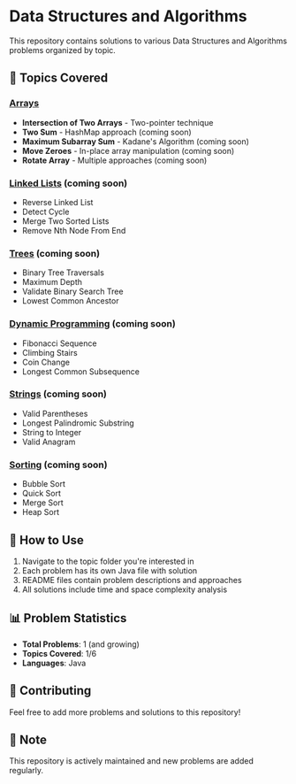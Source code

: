 # Data Structures and Algorithms

This repository contains solutions to various Data Structures and Algorithms problems organized by topic.

## 📁 Topics Covered

### [Arrays](./Arrays/)
- **Intersection of Two Arrays** - Two-pointer technique
- **Two Sum** - HashMap approach (coming soon)
- **Maximum Subarray Sum** - Kadane's Algorithm (coming soon)
- **Move Zeroes** - In-place array manipulation (coming soon)
- **Rotate Array** - Multiple approaches (coming soon)

### [Linked Lists](./LinkedLists/) (coming soon)
- Reverse Linked List
- Detect Cycle
- Merge Two Sorted Lists
- Remove Nth Node From End

### [Trees](./Trees/) (coming soon)
- Binary Tree Traversals
- Maximum Depth
- Validate Binary Search Tree
- Lowest Common Ancestor

### [Dynamic Programming](./DynamicProgramming/) (coming soon)
- Fibonacci Sequence
- Climbing Stairs
- Coin Change
- Longest Common Subsequence

### [Strings](./Strings/) (coming soon)
- Valid Parentheses
- Longest Palindromic Substring
- String to Integer
- Valid Anagram

### [Sorting](./Sorting/) (coming soon)
- Bubble Sort
- Quick Sort
- Merge Sort
- Heap Sort

## 🚀 How to Use

1. Navigate to the topic folder you're interested in
2. Each problem has its own Java file with solution
3. README files contain problem descriptions and approaches
4. All solutions include time and space complexity analysis

## 📊 Problem Statistics

- **Total Problems**: 1 (and growing)
- **Topics Covered**: 1/6
- **Languages**: Java

## 🤝 Contributing

Feel free to add more problems and solutions to this repository!

## 📝 Note

This repository is actively maintained and new problems are added regularly. 